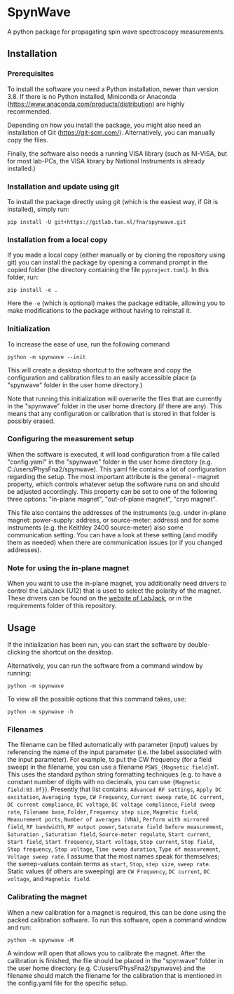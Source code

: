 # SpynWave
A python package for propagating spin wave spectroscopy measurements.

## Installation
### Prerequisites
To install the software you need a Python installation, newer than version 3.8.
If there is no Python installed, Miniconda or Anaconda (https://www.anaconda.com/products/distribution) are highly recommended.

Depending on how you install the package, you might also need an installation of Git (https://git-scm.com/).
Alternatively, you can manually copy the files.

Finally, the software also needs a running VISA library (such as NI-VISA, but for most lab-PCs, the VISA library by National Instruments is already installed.)

### Installation and update using git
To install the package directly using git (which is the easiest way, if Git is installed), simply run:
```commandline
pip install -U git+https://gitlab.tue.nl/fna/spynwave.git
```

### Installation from a local copy
If you made a local copy (either manually or by cloning the repository using git) you can install the package by opening a command prompt in the copied folder (the directory containing the file `pyproject.toml`).
In this folder, run:
```commandline
pip install -e .
```
Here the `-e` (which is optional) makes the package editable, allowing you to make modifications to the package without having to reinstall it.

### Initialization
To increase the ease of use, run the following command
```commandline
python -m spynwave --init
```
This will create a desktop shortcut to the software and copy the configuration and calibration files to an easily accessible place (a "spynwave" folder in the user home directory.)

Note that running this initialization will overwrite the files that are currently in the "spynwave" folder in the user home directory (if there are any).
This means that any configuration or calibration that is stored in that folder is possibly erased.

### Configuring the measurement setup
When the software is executed, it will load configuration from a file called "config.yaml" in the "spynwave" folder in the user home directory (e.g. C:/users/PhysFna2/spynwave).
This yaml file contains a lot of configuration regarding the setup.
The most important attribute is the general - magnet property, which controls whatever setup the software runs on and should be adjusted accordingly.
This property can be set to one of the following three options: "in-plane magnet", "out-of-plane magnet", "cryo magnet".

This file also contains the addresses of the instruments (e.g. under in-plane magnet: power-supply: address, or source-meter: address) and for some instruments (e.g. the Keithley 2400 source-meter) also some communication setting.
You can have a look at these setting (and modify them as needed) when there are communication issues (or if you changed addresses).

### Note for using the in-plane magnet
When you want to use the in-plane magnet, you additionally need drivers to control the LabJack (U12) that is used to select the polarity of the magnet.
These drivers can be found on the [website of LabJack](https://labjack.com/pages/support?doc=/software-driver/installer-downloads/u12-software-installer-u12/), or in the requirements folder of this repository.

## Usage
If the initialization has been run, you can start the software by double-clicking the shortcut on the desktop.

Alternatively, you can run the software from a command window by running:
```commandline
python -m spynwave
```

To view all the possible options that this command takes, use:
```commandline
python -m spynwave -h
```

### Filenames
The filename can be filled automatically with parameter (input) values by referencing the name of the input parameter (i.e. the label associated with the input parameter).
For example, to put the CW frequency (for a field sweep) in the filename, you can use a filename `PSWS_{Magnetic field}mT`.
This uses the standard python string formatting techniques (e.g. to have a constant number of digits with no decimals, you can use `{Magnetic field:03.0f}`).
Presently that list contains:
`Advanced RF settings`, `Apply DC excitation`, `Averaging type`, `CW Frequency`,
`Current sweep rate`, `DC current`, `DC current compliance`, `DC voltage`, `DC voltage compliance`,
`Field sweep rate`, `Filename base`, `Folder`, `Frequency step size`, `Magnetic field`,
`Measurement ports`, `Number of averages (VNA)`, `Perform with mirrored field`, `RF bandwidth`,
`RF output power`, `Saturate field before measurement`, `Saturation `, `Saturation field`,
`Source-meter regulate`, `Start current`, `Start field`, `Start frequency`, `Start voltage`,
`Stop current`, `Stop field`, `Stop frequency`, `Stop voltage`, `Time sweep duration`,
`Type of measurement`, `Voltage sweep rate`.
I assume that the most names speak for themselves; the sweep-values contain terms as `start`, `Stop`, `step size`, `sweep rate`.
Static values (if others are sweeping) are `CW Frequency`, `DC current`, `DC voltage`, and `Magnetic field`.

### Calibrating the magnet
When a new calibration for a magnet is required, this can be done using the packed calibration software.
To run this software, open a command window and run:
```commandline
python -m spynwave -M
```

A window will open that allows you to calibrate the magnet.
After the calibration is finished, the file should be placed in the "spynwave" folder in the user home directory (e.g. C:/users/PhysFna2/spynwave) and the filename should match the filename for the calibration that is mentioned in the config.yaml file for the specific setup.
